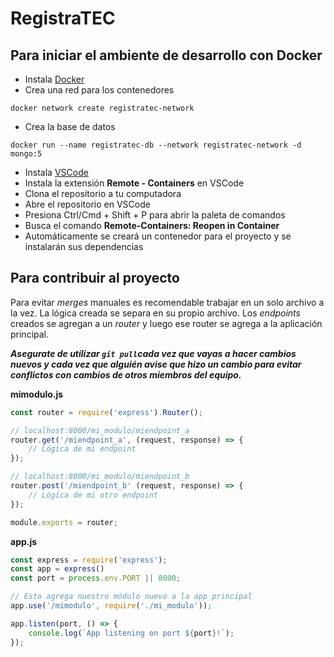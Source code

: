 # RegistraTEC
## Para iniciar el ambiente de desarrollo con Docker
* Instala [Docker](https://docs.docker.com/get-docker/)
* Crea una red para los contenedores
```
docker network create registratec-network
```
* Crea la base de datos
```
docker run --name registratec-db --network registratec-network -d mongo:5
```
* Instala [VSCode](https://code.visualstudio.com/)
* Instala la extensión **Remote - Containers** en VSCode
* Clona el repositorio a tu computadora
* Abre el repositorio en VSCode
* Presiona Ctrl/Cmd + Shift + P para abrir la paleta de comandos
* Busca el comando **Remote-Containers: Reopen in Container**
* Automáticamente se creará un contenedor para el proyecto y se instalarán sus
dependencias
## Para contribuir al proyecto
Para evitar *merges* manuales es recomendable trabajar en un solo archivo a la
vez. La lógica creada se separa en su propio archivo. Los *endpoints* creados
se agregan a un *router* y luego ese router se agrega a la aplicación principal.

***Asegurate de utilizar `git pull`cada vez que vayas a hacer cambios nuevos y
cada vez que alguién avise que hizo un cambio para evitar conflictos con cambios
de otros miembros del equipo.***

**mimodulo.js**
```js
const router = require('express').Router();

// localhost:8000/mi_modulo/miendpoint_a
router.get('/miendpoint_a', (request, response) => {
    // Lógica de mi endpoint
});

// localhost:8000/mi_modulo/miendpoint_b
router.post('/miendpoint_b' (request, response) => {
    // Lógica de mi otro endpoint
});

module.exports = router;
```

**app.js**
```js
const express = require('express');
const app = express()
const port = process.env.PORT || 8000;

// Esto agrega nuestro módulo nuevo a la app principal
app.use('/mimodulo', require('./mi_modulo'));

app.listen(port, () => {
    console.log(`App listening on port ${port}!`);
});
```
